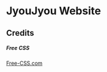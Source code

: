# JyouJyou Website

## Credits

##### Free CSS

<a href="https://www.free-css.com/assets/files/free-css-templates/preview/page234/interact/">Free-CSS.com </a>

#####
